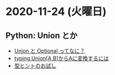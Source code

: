 # 2020-11-24 (火曜日)

## Python: Union とか

- [Union と Optional ってなに？](https://python.ms/union-and-optional/#_2-optional-%E5%9E%8B)
- [typing.Union[A,B]からAに変換するには](https://qiita.com/hibix/items/449f3422ab7ea7db2de4)
- [型ヒントのお試し](https://qiita.com/terapyon/items/bd34763f78f2cb6f0131)
